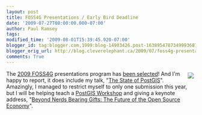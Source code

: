 ```yaml
---
layout: post
title: FOSS4G Presentations / Early Bird Deadline
date: '2009-07-27T08:00:00.000-07:00'
author: Paul Ramsey
tags: 
modified_time: '2009-08-01T15:39:45.920-07:00'
blogger_id: tag:blogger.com,1999:blog-14903426.post-1638954787349993687
blogger_orig_url: http://blog.cleverelephant.ca/2009/07/foss4g-presentations-early-bird.html
comments: True
---
```


<img src="http://s3.cleverelephant.ca/foss4g_speaking.png" style="float:right;padding:5px;">The [2009 FOSS4G](http://2009.foss4g.org) presentations program has [been selected](http://2009.foss4g.org/presentations/)! And I'm happy to report, it does include my talk, "[The State of PostGIS](http://2009.foss4g.org/presentations/#presentation_110)". Amazingly, I managed to restrict myself to only one submission this year, but I will be helping teach a [PostGIS Workshop](http://2009.foss4g.org/workshops/#workshop_03) and giving a keynote address, "[Beyond Nerds Bearing Gifts: The Future of the Open Source Economy](http://2009.foss4g.org/speakers/#Paul_Ramsey)".

